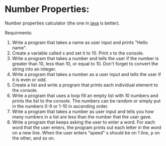 # Number Properties:
Number properties calculator (the one in [java](https://github.com/BOLTZZ/Java/blob/master/JavaAlgorithms&Code/Number%20Properties%20Calculator.MD) is better).

Requirments:
1. Write a program that takes a name as user input and prints "Hello name".
2. Create a variable called x and set it to 10. Print x to the console.
3. Write a program that takes a number and tells the user if the number is greater than 10, less than 10, or equal to 10. Don't forget to convert the string into an integer.
4. Write a program that takes a number as a user input and tells the user if it is even or odd.
5. Create a list and write a program that prints each individual element to the console.
6. Write a program that uses a loop fill an empty list with 10 numbers and prints the list to the console. The numbers can be random or simply put in the numbers 0-9 or 1-10 in ascending order.
7. Write a program that takes a number as user input and tells you how many numbers in a list are less than the number that the user gave.
8. Write a program that keeps asking the user to enter a word. For each word that the user enters, the program prints out each letter in the word on a new line. When the user enters “speed" s should be on 1 line, p on the other, and so on.
